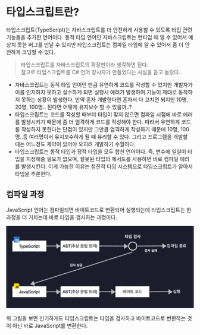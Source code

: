 # 타입스크립트란?

타입스크립트(TypeScript)는 자바스크립트를 더 안전하게 사용할 수 있도록 타입 관련 기능들을 추가한 언어이다. 동적 타입 언어인 자바스크립트는 런타임 때 알 수 있어서 예상치 못한 버그를 만날 수 있지만 타입스크립트는 컴파일 타임에 알 수 있어서 좀 더 안전하게 코딩할 수 있다.

> 타입스크립트를 자바스크립트의 확장판이라 생각하면 된다.  
> 참고로 타입스크립트를 C# 언어 창시자가 만들었다는 사실을 듣고 놀랐다..

- 자바스크립트는 동적 타입 언어인 만큼 유연하게 코드를 작성할 수 있지만 개발자가 이를 인지하지 못하고 실수하게 되면 실행시 에러가 발생하여 기능이 제대로 동작하지 못하는 상황이 발생한다. 만약 혼자 개발한다면 혼자서 다 고치면 되지만 10명, 20명, 100명.. 된다면 어떻게 유지보수 할 수 있을까..?
- 타입스크립트는 코드를 작성할 때부터 타입이 맞지 않으면 컴파일 시점에 바로 에러를 발생시키기 때문에 좀 더 엄격하게 코드를 작성해야 한다. 따라서 유연하게 코드를 작성하지 못한다는 단점이 있지만 그만큼 엄격하게 작성하기 때문에 10명, 100명..등 여러명이서 유지보수하게 될 때 유리할 수 있다. 그리고 프로그램을 개발할 때는 어느정도 제약이 있어야 오히려 개발하기 수월하다.
- 타입스크립트는 동적 타입과 정적 타입을 모두 합친 언어이다. 즉, 변수에 일일이 타입을 지정해줄 필요가 없으며, 잘못된 타입의 메서드를 사용하면 바로 컴파일 에러를 발생시킨다. 이게 가능한 이유는 점진적 타입 시스템으로 타입스크립트가 알아서 타입을 추론한다.

## 컴파일 과정

JavaScript 언어는 컴파일되면 바이트코드로 변환되어 실행되는데 타입스크립트는 한 과정을 더 거치는데 바로 타입을 검사하는 과정이다.

![what-is-typescript](./images/what-is-typescript.png)

위 그림을 보면 신기하게도 타입스크립트는 타입을 검사하고 바이트코드로 변환하는 것이 아닌 바로 JavaScript를 변환한다.
